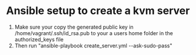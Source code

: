 # Ansible setup to create a kvm server
1. Make sure your copy the generated public key in /home/vagrant/.ssh/id_rsa.pub to your a users home folder in the authorized_keys file
2. Then run "ansible-playbook create_server.yml --ask-sudo-pass"
